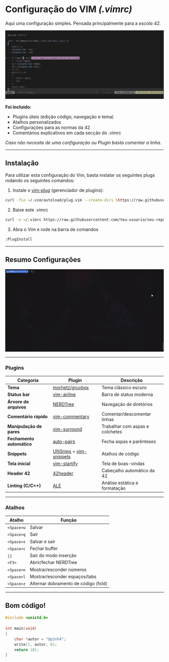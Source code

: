 # Configuração do VIM *(.vimrc)*

Aqui uma configuração simples. 
Pensada principalmente para a *escola 42.*

![Screenshot do Vim](assets/vim-previw.png) 

**Foi incluído:**
- Plugins úteis (edição código, navegação e tema)
- Atalhos personalizados
- Configurações para as normas da 42
- Comentários explicativos em cada secção do .vimrc

*Caso não necesite de uma configuração ou Plugin basta comentar a linha.*

--- 

## Instalação 

Para utilizar esta configuração do Vim, basta instalar os seguintes plugs
rodando os seguintes comandos:

1. Instale o [vim-plug](https://github.com/junegunn/vim-plug) (gerenciador de plugins):
```bash 
curl -fLo ~/.vim/autoload/plug.vim --create-dirs \https://raw.githubusercontent.com/junegunn/vim-plug/master/plug.vim
```

2. Baixe este .vimrc
```bash
curl -o ~/.vimrc https://raw.githubusercontent.com/teu-usuario/seu-repo/main/.vimrc
```

3. Abra o Vim e rode na barra de comandos
```bash
:PlugInstall
```
--- 

## Resumo Configurações

![Demonstração do Vim](assets/vim.gif)

---

### Plugins 

| Categoria                 | Plugin                                                                                                   | Descrição                       |
| ------------------------- | -------------------------------------------------------------------------------------------------------- | ------------------------------- |
| **Tema**                  | [morhetz/gruvbox](https://github.com/morhetz/gruvbox)                                                    | Tema clássico escuro            |
| **Status bar**            | [vim-airline](https://github.com/vim-airline/vim-airline)                                                | Barra de status moderna         |
| **Árvore de arquivos**    | [NERDTree](https://github.com/preservim/nerdtree)                                                        | Navegação de diretórios         |
| **Comentário rápido**     | [vim-commentary](https://github.com/tpope/vim-commentary)                                                | Comentar/descomentar linhas     |
| **Manipulação de pares**  | [vim-surround](https://github.com/tpope/vim-surround)                                                    | Trabalhar com aspas e colchetes |
| **Fechamento automático** | [auto-pairs](https://github.com/jiangmiao/auto-pairs)                                                    | Fecha aspas e parênteses        |
| **Snippets**              | [UltiSnips](https://github.com/SirVer/ultisnips) + [vim-snippets](https://github.com/honza/vim-snippets) | Atalhos de código               |
| **Tela inicial**          | [vim-startify](https://github.com/mhinz/vim-startify)                                                    | Tela de boas-vindas             |
| **Header 42**             | [42header](https://github.com/42Paris/42header)                                                          | Cabeçalho automático da 42      |
| **Linting (C/C++)**       | [ALE](https://github.com/dense-analysis/ale)                                                             | Análise estática e formatação   |

---

### Atalhos

| Atalho     | Função                               |
| ---------- | ------------------------------------ |
| `<Space>w` | Salvar                               |
| `<Space>q` | Sair                                 |
| `<Space>x` | Salvar e sair                        |
| `<Space>c` | Fechar buffer                        |
| `jj`       | Sair do modo inserção                |
| `<F3>`     | Abrir/fechar NERDTree                |
| `<Space>n` | Mostrar/esconder números             |
| `<Space>l` | Mostrar/esconder espaços/tabs        |
| `<Space>z` | Alternar dobramento de código (fold) |

---

## Bom código!
```c
#include <unistd.h>

int main(void)
{
    char *autor = "@p1nh4";
    write(1, autor, 6);  
    return (0);
}
```
